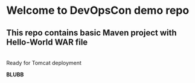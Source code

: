 # Welcome to DevOpsCon demo repo
## This repo contains basic Maven project with Hello-World WAR file 
<BR> Ready for Tomcat deployment 

<b>BLUBB</b>
